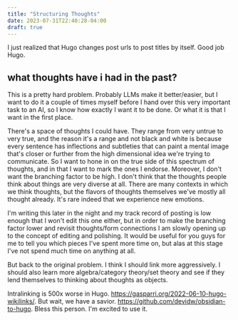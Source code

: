 ```yaml
---
title: "Structuring Thoughts"
date: 2023-07-31T22:40:28-04:00
draft: true
---
```


I just realized that Hugo changes post urls to post titles by itself. Good job Hugo.

## what thoughts have i had in the past?

This is a pretty hard problem. Probably LLMs make it better/easier, but I want to do it a couple of times myself before I hand over this very important task to an AI, so I know how exactly I want it to be done. Or what it is that I want in the first place.

There's a space of thoughts I could have. They range from very untrue to very true, and the reason it's a range and not black and white is because every sentence has inflections and subtleties that can paint a mental image that's closer or further from the high dimensional idea we're trying to communicate. So I want to hone in on the true side of this spectrum of thoughts, and in that I want to mark the ones I endorse. Moreover, I don't want the branching factor to be high. I don't think that the thoughts people think about things are very diverse at all. There are many contexts in which we think thoughts, but the flavors of thoughts themselves we've mostly all thought already. It's rare indeed that we experience new emotions.

I'm writing this later in the night and my track record of posting is low enough that I won't edit this one either, but in order to make the branching factor lower and revisit thoughts/form connections I am slowly opening up to the concept of editing and polishing. It would be useful for you guys for me to tell you which pieces I've spent more time on, but alas at this stage I've not spend much time on anything at all.

But back to the original problem. I think I should link more aggressively. I should also learn more algebra/category theory/set theory and see if they lend themselves to thinking about thoughts as objects.

Intralinking is 500x worse in Hugo. https://gasparri.org/2022-06-10-hugo-wikilinks/. But wait, we have a savior. https://github.com/devidw/obsidian-to-hugo. Bless this person. I'm excited to use it.